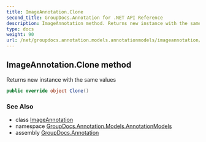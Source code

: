 ```yaml
---
title: ImageAnnotation.Clone
second_title: GroupDocs.Annotation for .NET API Reference
description: ImageAnnotation method. Returns new instance with the same values
type: docs
weight: 90
url: /net/groupdocs.annotation.models.annotationmodels/imageannotation/clone/
---
```

## ImageAnnotation.Clone method

Returns new instance with the same values

```csharp
public override object Clone()
```

### See Also

* class [ImageAnnotation](../)
* namespace [GroupDocs.Annotation.Models.AnnotationModels](../../imageannotation/)
* assembly [GroupDocs.Annotation](../../../)


